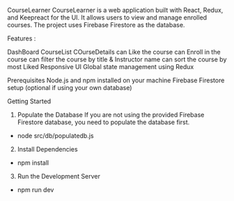 CourseLearner
CourseLearner is a web application built with React, Redux, and Keepreact for the UI. It allows users to view and manage enrolled courses. The project uses Firebase Firestore as the database.

Features :

DashBoard
CourseList
COurseDetails
can Like the course
can Enroll in the course
can filter the course by title & Instructor name
can sort the course by most Liked
Responsive UI
Global state management using Redux


Prerequisites
Node.js and npm installed on your machine
Firebase Firestore setup (optional if using your own database)

Getting Started
1. Populate the Database
If you are not using the provided Firebase Firestore database, you need to populate the database first.

- node src/db/populatedb.js

2. Install Dependencies

- npm install

3. Run the Development Server

- npm run dev